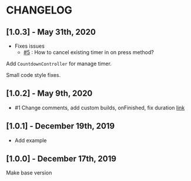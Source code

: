 # CHANGELOG

## [1.0.3] - May 31th, 2020

- Fixes issues
  - [#5](https://github.com/DizoftTeam/simple_count_down/issues/5) : How to cancel existing timer in on press method?

Add `CountdownController` for manage timer.

Small code style fixes.

## [1.0.2] - May 9th, 2020

- #1 Change comments, add custom builds, onFinished, fix duration [link](https://github.com/DizoftTeam/simple_count_down/pull/1)

## [1.0.1] - December 19th, 2019

- Add example

## [1.0.0] - December 17th, 2019

Make base version
